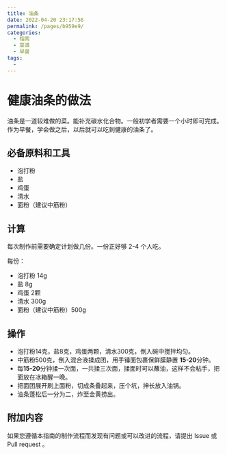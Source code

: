 ```yaml
---
title: 油条
date: 2022-04-20 23:17:56
permalink: /pages/b959e9/
categories:
  - 指南
  - 菜谱
  - 早餐
tags:
  - 
---
```

# 健康油条的做法

<!-- 标题必须是 `菜名` + `的做法`。和文件名一致。 -->

<!-- 如果有图片更好。 -->

<!-- 在这里简单介绍菜的特点、营养价值、难度、预计制作时长。 -->
油条是一道较难做的菜。能补充碳水化合物。一般初学者需要一个小时即可完成。作为早餐，学会做之后，以后就可以吃到健康的油条了。

## 必备原料和工具

<!-- 在这里列出必需原料。以方便大家快速判断自己手边的材料是否足够。-->

<!-- 注意：某些原料已经在厨房采购部分提及。这里不要重复提及： -->
<!-- 燃气灶, 饮用水, 锅, 食用油, 碗与盘子, 筷子, 炒勺, 洗涤剂, 抹布, 钢丝球, 菜刀 -->

<!-- 可以推荐购买哪个品牌的来方便决策。 -->

- 泡打粉
- 盐
- 鸡蛋
- 清水
- 面粉（建议中筋粉）

## 计算

<!-- 这一章节里介绍一些计算公式，求得原料的量、重要的时间参数、混合比例，以便在后续操作中引用。 -->

<!-- 这里有两种情况： -->
<!-- 1. 可能会大批量做菜。例如：食堂给全校学生做西红柿鸡蛋、米饭、米粥。这种情况需要给出计算公式。 -->
<!-- 2. 固定菜量的产品菜。每份的容量一致而永远不会发生变化。这种情况需要给出一份的量。 -->

每次制作前需要确定计划做几份。一份正好够 2-4 个人吃。

每份：

<!-- 对于大小不一的食材，必须给出质量参考 -->
<!-- 对于可以自行斟酌加量的食材，必须给出建议添加的范围 -->
<!-- 请不要使用有大有小的容器作为单位！这会令人困惑，难以后续精准化。请使用毫升！ -->

- 泡打粉 14g
- 盐 8g
- 鸡蛋 2颗
- 清水 300g
- 面粉（建议中筋粉）500g

## 操作

<!-- 在这里详细描述做菜的全部流程。 -->
<!-- 不允许使用不精准描述的词汇，例如：`适 量`、`少 量`、`中 量`、`适 当`。 -->
<!-- 在这里，如果操作的食材不是“全部食材”而是“部分食材”，也必须指明。否则默认指定的是全部原料。例如这里‘土豆’表示‘全部准备好的土豆’。 -->

- 泡打粉14克，盐8克，鸡蛋两颗，清水300克，倒入碗中搅拌均匀。
- 中筋粉500克，倒入混合液揉成团，用手锤面包裹保鲜膜静置 **15-20**分钟。
- 每**15-20**分钟揉一次面，一共揉三次面，揉面时可以蘸油，这样不会粘手，把面放在冰箱醒一晚。
- 把面团展开刷上面粉，切成条叠起来，压个坑，抻长放入油锅。
- 油条蓬松后一分为二，炸至金黄捞出。

## 附加内容

<!-- 在这里额外补充一些注意事项、参考资料、安全须知等。 -->

<!-- 必须保留下面的文字。 -->
如果您遵循本指南的制作流程而发现有问题或可以改进的流程，请提出 Issue 或 Pull request 。

<!-- 在提交 Pull Request 前，请删除模板中的所有注释。 -->